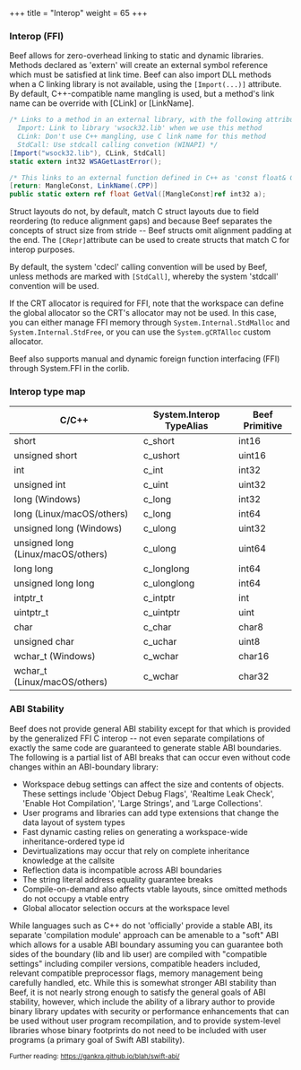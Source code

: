 +++
title = "Interop"
weight = 65
+++

### Interop (FFI)
Beef allows for zero-overhead linking to static and dynamic libraries. Methods declared as 'extern' will create an external symbol reference which must be satisfied at link time. Beef can also import DLL methods when a C linking library is not available, using the `[Import(...)]` attribute. By default, C++-compatible name mangling is used, but a method's link name can be override with [CLink] or [LinkName].
 
```C#
/* Links to a method in an external library, with the following attributes:
  Import: Link to library 'wsock32.lib' when we use this method
  CLink: Don't use C++ mangling, use C link name for this method
  StdCall: Use stdcall calling convetion (WINAPI) */
[Import("wsock32.lib"), CLink, StdCall]
static extern int32 WSAGetLastError(); 

/* This links to an external function defined in C++ as 'const float& GetVal(const int32& a)'' */
[return: MangleConst, LinkName(.CPP)]
public static extern ref float GetVal([MangleConst]ref int32 a);
```

Struct layouts do not, by default, match C struct layouts due to field reordering (to reduce alignment gaps) and because Beef separates the concepts of struct size from stride -- Beef structs omit alignment padding at the end. The `[CRepr]`attribute can be used to create structs that match C for interop purposes.

By default, the system 'cdecl' calling convention will be used by Beef, unless methods are marked with `[StdCall]`, whereby the system 'stdcall' convention will be used.

If the CRT allocator is required for FFI, note that the workspace can define the global allocator so the CRT's allocator may not be used. In this case, you can either manage FFI memory through `System.Internal.StdMalloc` and `System.Internal.StdFree`, or you can use the `System.gCRTAlloc` custom allocator.

Beef also supports manual and dynamic foreign function interfacing (FFI) through System.FFI in the corlib.

### Interop type map

|C/C++|System.Interop TypeAlias|Beef Primitive|
|-----|------|------|
|short|c_short|int16|
|unsigned short|c_ushort|uint16|
|int|c_int|int32|
|unsigned int|c_uint|uint32|
|long (Windows)|c_long|int32|
|long (Linux/macOS/others)|c_long|int64|
|unsigned long (Windows)|c_ulong|uint32|
|unsigned long (Linux/macOS/others)|c_ulong|uint64|
|long long|c_longlong|int64|
|unsigned long long|c_ulonglong|int64|
|intptr_t|c_intptr|int|
|uintptr_t|c_uintptr|uint|
|char|c_char|char8|
|unsigned char|c_uchar|uint8|
|wchar_t (Windows)|c_wchar|char16|
|wchar_t (Linux/macOS/others)|c_wchar|char32|

### ABI Stability

Beef does not provide general ABI stability except for that which is provided by the generalized FFI C interop -- not even separate compilations of exactly the same code are guaranteed to generate stable ABI boundaries. The following is a partial list of ABI breaks that can occur even without code changes within an ABI-boundary library:

- Workspace debug settings can affect the size and contents of objects. These settings include 'Object Debug Flags', 'Realtime Leak Check', 'Enable Hot Compilation', 'Large Strings', and 'Large Collections'.
- User programs and libraries can add type extensions that change the data layout of system types
- Fast dynamic casting relies on generating a workspace-wide inheritance-ordered type id
- Devirtualizations may occur that rely on complete inheritance knowledge at the callsite
- Reflection data is incompatible across ABI boundaries
- The string literal address equality guarantee breaks
- Compile-on-demand also affects vtable layouts, since omitted methods do not occupy a vtable entry
- Global allocator selection occurs at the workspace level

While languages such as C++ do not 'officially' provide a stable ABI, its separate 'compilation module' approach can be amenable to a "soft" ABI which allows for a usable ABI boundary assuming you can guarantee both sides of the boundary (lib and lib user) are compiled with "compatible settings" including compiler versions, compatible headers included, relevant compatible preprocessor flags, memory management being carefully handled, etc. While this is somewhat stronger ABI stability than Beef, it is not nearly strong enough to satisfy the general goals of ABI stability, however, which include the ability of a library author to provide binary library updates with security or performance enhancements that can be used without user program recompilation, and to provide system-level libraries whose binary footprints do not need to be included with user programs (a primary goal of Swift ABI stability).

<sup>Further reading: https://gankra.github.io/blah/swift-abi/</sup>